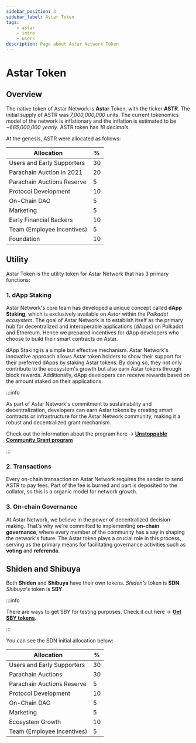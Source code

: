 ```yaml
---
sidebar_position: 3
sidebar_label: Astar Token
tags:
    - astar
    - intro
    - users
description: Page about Astar Network Token
---
```


# Astar Token

## Overview

The native token of Astar Network is **Astar** Token, with the ticker **ASTR**. The initial supply of ASTR was *7,000,000,000* units.  The current tokenomics model of the network is inflationary and the inflation is estimated to be *~665,000,000 yearly*. ASTR token has *18 decimals*. 

At the genesis, ASTR were allocated as follows: 

| Allocation | % |
|----|----|
|Users and Early Supporters| 30|
|Parachain Auction in 2021 | 20 |
| Parachain Auctions Reserve | 5|
| Protocol Development | 10 |
|On-Chain DAO| 5|
|Marketing | 5 |
| Early Financial Backers | 10 |
| Team (Employee Incentives) | 5 |
| Foundation | 10 |

## Utility

Astar Token is the utility token for Astar Network that has 3 primary functions:

### 1. dApp Staking

Astar Network's core team has developed a unique concept called **dApp Staking**, which is exclusively available on *Astar* within the *Polkadot ecosystem*. The goal of Astar Network is to establish itself as the primary hub for decentralized and interoperable applications (dApps) on Polkadot and Ethereum. Hence we prepared incentives for dApp developers who choose to build their smart contracts on Astar.

dApp Staking is a simple but effective mechanism. Astar Network's innovative approach allows Astar token holders to show their support for their preferred dApps by staking Astar tokens. By doing so, they not only contribute to the ecosystem's growth but also earn Astar tokens through block rewards. Additionally, dApp developers can receive rewards based on the amount staked on their applications.

:::info

As part of Astar Network's commitment to sustainability and decentralization, developers can earn Astar tokens by creating smart contracts or infrastructure for the Astar Network community, making it a robust and decentralized grant mechanism. 

Check out the information about the program here → [**Unstoppable Community Grant program**](https://docs.astar.network/docs/use/governance/unstoppable-community-grant-program)

:::

### 2. Transactions

Every on-chain transaction on Astar Network requires the sender to send ASTR to pay fees. Part of the fee is burned and part is deposited to the collator, so this is a organic model for network growth.

### 3. On-chain Governance

At Astar Network, we believe in the power of decentralized decision-making. That's why we're committed to implementing **on-chain governance**, where every member of the community has a say in shaping the network's future. The Astar token plays a crucial role in this process, serving as the primary means for facilitating governance activities such as **voting** and **referenda**. 

## Shiden and Shibuya

Both **Shiden** and **Shibuya** have their own tokens. *Shiden's* token is **SDN**. *Shibuya's* token is **SBY**. 

:::info

There are ways to get SBY for testing purposes. Check it out here → [**Get SBY tokens**](/docs/build/environment/faucet.md).

:::

You can see the SDN initial allocation below:

| Allocation | % |
|----|----|
|Users and Early Supporters| 30|
|Parachain Auctions | 30 |
| Parachain Auctions Reserve | 5|
| Protocol Development | 10 |
|On-Chain DAO| 5|
|Marketing | 5 |
| Ecosystem Growth | 10 |
| Team (Employee Incentives) | 5 |
